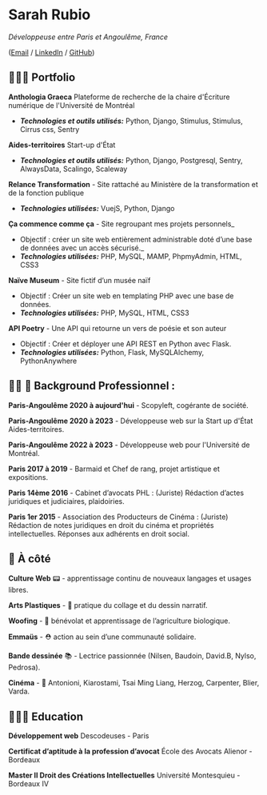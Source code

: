 # Sarah Rubio

_Développeuse entre Paris et Angoulême, France_ <br>

([Email](mailto:sarahrubio.pro@gmail.com) / [LinkedIn](https://www.linkedin.com/in/sarah-rubio-ba765b1a8/) / [GitHub](https://github.com/SarahRubio))

## 👩🏻‍💻 Portfolio

**Anthologia Graeca** Plateforme de recherche de la chaire d'Écriture numérique de l'Université de Montréal
- **_Technologies et outils utilisés:_** Python, Django, Stimulus, Stimulus, Cirrus css, Sentry

**Aides-territoires** Start-up d'État
  - **_Technologies et outils utilisés:_** Python, Django, Postgresql, Sentry, AlwaysData, Scalingo, Scaleway

**Relance Transformation** - Site rattaché au Ministère de la transformation et de la fonction publique
  - **_Technologies utilisées:_** VuejS, Python, Django

**Ça commence comme ça** - Site regroupant mes projets personnels_
  - Objectif : créer un site web entièrement administrable doté d’une base de données avec un accès sécurisé._
  - **_Technologies utilisées:_** PHP, MySQL, MAMP, PhpmyAdmin, HTML, CSS3

**Naïve Museum** - Site fictif d’un musée naïf
  - Objectif : Créer un site web en templating PHP avec une base de données.
  - **_Technologies utilisées:_** PHP, MySQL, HTML, CSS3
  
**API Poetry** - Une API qui retourne un vers de poésie et son auteur 
  - Objectif : Créer et déployer une API REST en Python avec Flask.
  - **_Technologies utilisées:_** Python, Flask, MySQLAlchemy, PythonAnywhere
     
## 👩🏻 🧰 Background Professionnel :

**Paris-Angoulême 2020 à aujourd'hui** - Scopyleft, cogérante de société.

**Paris-Angoulême 2020 à 2023** - Développeuse web sur la Start up d'État Aides-territoires.

**Paris-Angoulême 2022 à 2023** - Développeuse web pour l'Université de Montréal.

**Paris 2017 à 2019** - Barmaid et Chef de rang, projet artistique et expositions.

**Paris 14ème 2016** - Cabinet d’avocats PHL : (Juriste) Rédaction d’actes juridiques et
judiciaires, plaidoiries.

**Paris 1er 2015** - Association des Producteurs de Cinéma : (Juriste) Rédaction de notes juridiques en droit du cinéma et propriétés intellectuelles. Réponses aux adhérents en droit social.

## 🎒 À côté

**Culture Web** 📟 - apprentissage continu de nouveaux langages et usages libres.

**Arts Plastiques** - 🎨 pratique du collage et du dessin narratif.

**Woofing** - 🌱 bénévolat et apprentissage de l’agriculture biologique.

**Emmaüs** - ⛑ action au sein d’une communauté solidaire.

**Bande dessinée** 📚 - Lectrice passionnée (Nilsen, Baudoin, David.B, Nylso, Pedrosa).

**Cinéma** - 🎥 Antonioni, Kiarostami, Tsai Ming Liang, Herzog, Carpenter, Blier, Varda.
 
## 👩🏼‍🎓 Education

**Développement web**
Descodeuses - Paris

**Certificat d’aptitude à la profession d’avocat** 
École des Avocats Alienor - Bordeaux

**Master II Droit des Créations Intellectuelles** 
Université Montesquieu - Bordeaux IV


